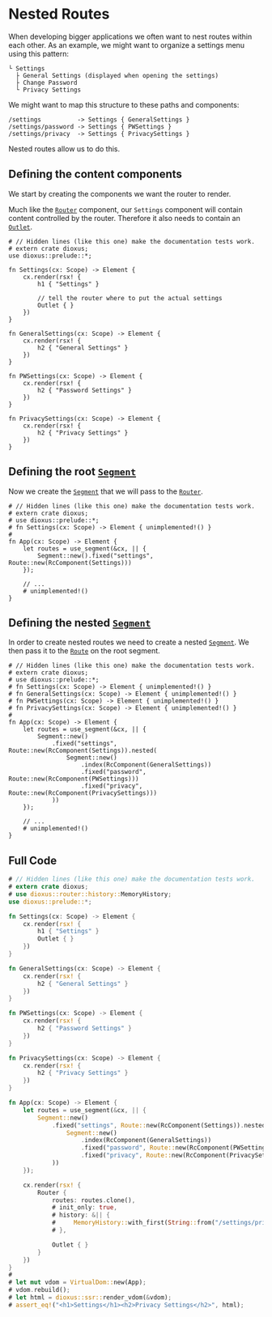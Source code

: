 # Nested Routes

When developing bigger applications we often want to nest routes within each
other. As an example, we might want to organize a settings menu using this
pattern:

```plain
└ Settings
  ├ General Settings (displayed when opening the settings)
  ├ Change Password
  └ Privacy Settings
```

We might want to map this structure to these paths and components:

```plain
/settings          -> Settings { GeneralSettings }
/settings/password -> Settings { PWSettings }
/settings/privacy  -> Settings { PrivacySettings }
```

Nested routes allow us to do this.

## Defining the content components

We start by creating the components we want the router to render.

Much like the [`Router`] component, our `Settings` component will contain
content controlled by the router. Therefore it also needs to contain an
[`Outlet`].

```rust,no_run
# // Hidden lines (like this one) make the documentation tests work.
# extern crate dioxus;
use dioxus::prelude::*;

fn Settings(cx: Scope) -> Element {
    cx.render(rsx! {
        h1 { "Settings" }

        // tell the router where to put the actual settings
        Outlet { }
    })
}

fn GeneralSettings(cx: Scope) -> Element {
    cx.render(rsx! {
        h2 { "General Settings" }
    })
}

fn PWSettings(cx: Scope) -> Element {
    cx.render(rsx! {
        h2 { "Password Settings" }
    })
}

fn PrivacySettings(cx: Scope) -> Element {
    cx.render(rsx! {
        h2 { "Privacy Settings" }
    })
}
```

## Defining the root [`Segment`]

Now we create the [`Segment`] that we will pass to the [`Router`].

```rust,no_run
# // Hidden lines (like this one) make the documentation tests work.
# extern crate dioxus;
# use dioxus::prelude::*;
# fn Settings(cx: Scope) -> Element { unimplemented!() }
#
fn App(cx: Scope) -> Element {
    let routes = use_segment(&cx, || {
        Segment::new().fixed("settings", Route::new(RcComponent(Settings)))
    });

    // ...
    # unimplemented!()
}
```

## Defining the nested [`Segment`]

In order to create nested routes we need to create a nested [`Segment`]. We then
pass it to the [`Route`] on the root segment.

```rust,no_run
# // Hidden lines (like this one) make the documentation tests work.
# extern crate dioxus;
# use dioxus::prelude::*;
# fn Settings(cx: Scope) -> Element { unimplemented!() }
# fn GeneralSettings(cx: Scope) -> Element { unimplemented!() }
# fn PWSettings(cx: Scope) -> Element { unimplemented!() }
# fn PrivacySettings(cx: Scope) -> Element { unimplemented!() }
#
fn App(cx: Scope) -> Element {
    let routes = use_segment(&cx, || {
        Segment::new()
            .fixed("settings", Route::new(RcComponent(Settings)).nested(
                Segment::new()
                    .index(RcComponent(GeneralSettings))
                    .fixed("password", Route::new(RcComponent(PWSettings)))
                    .fixed("privacy", Route::new(RcComponent(PrivacySettings)))
            ))
    });

    // ...
    # unimplemented!()
}
```

## Full Code
```rust
# // Hidden lines (like this one) make the documentation tests work.
# extern crate dioxus;
# use dioxus::router::history::MemoryHistory;
use dioxus::prelude::*;

fn Settings(cx: Scope) -> Element {
    cx.render(rsx! {
        h1 { "Settings" }
        Outlet { }
    })
}

fn GeneralSettings(cx: Scope) -> Element {
    cx.render(rsx! {
        h2 { "General Settings" }
    })
}

fn PWSettings(cx: Scope) -> Element {
    cx.render(rsx! {
        h2 { "Password Settings" }
    })
}

fn PrivacySettings(cx: Scope) -> Element {
    cx.render(rsx! {
        h2 { "Privacy Settings" }
    })
}

fn App(cx: Scope) -> Element {
    let routes = use_segment(&cx, || {
        Segment::new()
            .fixed("settings", Route::new(RcComponent(Settings)).nested(
                Segment::new()
                    .index(RcComponent(GeneralSettings))
                    .fixed("password", Route::new(RcComponent(PWSettings)))
                    .fixed("privacy", Route::new(RcComponent(PrivacySettings)))
            ))
    });

    cx.render(rsx! {
        Router {
            routes: routes.clone(),
            # init_only: true,
            # history: &|| {
            #     MemoryHistory::with_first(String::from("/settings/privacy"))
            # },

            Outlet { }
        }
    })
}
#
# let mut vdom = VirtualDom::new(App);
# vdom.rebuild();
# let html = dioxus::ssr::render_vdom(&vdom);
# assert_eq!("<h1>Settings</h1><h2>Privacy Settings</h2>", html);
```

[`Outlet`]: https://docs.rs/dioxus-router/latest/dioxus_router/components/fn.Outlet.html
[`Route`]: https://docs.rs/dioxus-router/latest/dioxus_router/route_definition/struct.Route.html
[`Router`]: https://docs.rs/dioxus-router/latest/dioxus_router/components/fn.Router.html
[`Segment`]: https://docs.rs/dioxus-router/latest/dioxus_router/route_definition/struct.Segment.html

